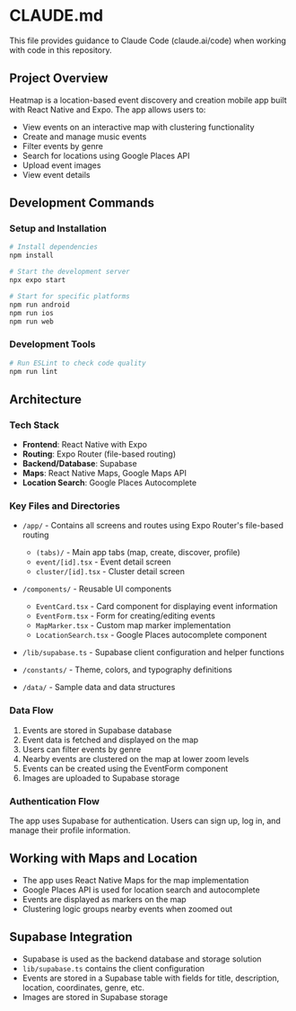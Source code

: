 # CLAUDE.md

This file provides guidance to Claude Code (claude.ai/code) when working with code in this repository.

## Project Overview

Heatmap is a location-based event discovery and creation mobile app built with React Native and Expo. The app allows users to:

- View events on an interactive map with clustering functionality
- Create and manage music events
- Filter events by genre
- Search for locations using Google Places API
- Upload event images
- View event details

## Development Commands

### Setup and Installation

```bash
# Install dependencies
npm install

# Start the development server
npx expo start

# Start for specific platforms
npm run android
npm run ios
npm run web
```

### Development Tools

```bash
# Run ESLint to check code quality
npm run lint
```

## Architecture

### Tech Stack

- **Frontend**: React Native with Expo
- **Routing**: Expo Router (file-based routing)
- **Backend/Database**: Supabase
- **Maps**: React Native Maps, Google Maps API
- **Location Search**: Google Places Autocomplete

### Key Files and Directories

- `/app/` - Contains all screens and routes using Expo Router's file-based routing
  - `(tabs)/` - Main app tabs (map, create, discover, profile)
  - `event/[id].tsx` - Event detail screen
  - `cluster/[id].tsx` - Cluster detail screen
  
- `/components/` - Reusable UI components
  - `EventCard.tsx` - Card component for displaying event information
  - `EventForm.tsx` - Form for creating/editing events
  - `MapMarker.tsx` - Custom map marker implementation
  - `LocationSearch.tsx` - Google Places autocomplete component
  
- `/lib/supabase.ts` - Supabase client configuration and helper functions
- `/constants/` - Theme, colors, and typography definitions
- `/data/` - Sample data and data structures

### Data Flow

1. Events are stored in Supabase database
2. Event data is fetched and displayed on the map
3. Users can filter events by genre
4. Nearby events are clustered on the map at lower zoom levels
5. Events can be created using the EventForm component
6. Images are uploaded to Supabase storage

### Authentication Flow

The app uses Supabase for authentication. Users can sign up, log in, and manage their profile information.

## Working with Maps and Location

- The app uses React Native Maps for the map implementation
- Google Places API is used for location search and autocomplete
- Events are displayed as markers on the map
- Clustering logic groups nearby events when zoomed out

## Supabase Integration

- Supabase is used as the backend database and storage solution
- `lib/supabase.ts` contains the client configuration
- Events are stored in a Supabase table with fields for title, description, location, coordinates, genre, etc.
- Images are stored in Supabase storage